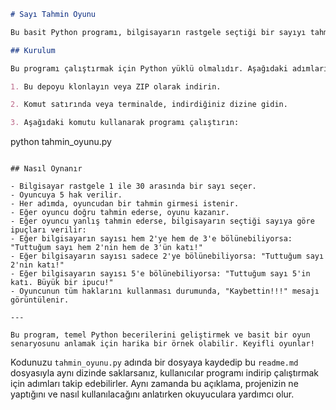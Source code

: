 ```markdown
# Sayı Tahmin Oyunu

Bu basit Python programı, bilgisayarın rastgele seçtiği bir sayıyı tahmin etmeye çalıştığınız bir oyunu simgeler.

## Kurulum

Bu programı çalıştırmak için Python yüklü olmalıdır. Aşağıdaki adımları izleyerek programı çalıştırabilirsiniz:

1. Bu depoyu klonlayın veya ZIP olarak indirin.

2. Komut satırında veya terminalde, indirdiğiniz dizine gidin.

3. Aşağıdaki komutu kullanarak programı çalıştırın:

   ```
   python tahmin_oyunu.py
   ```

## Nasıl Oynanır

- Bilgisayar rastgele 1 ile 30 arasında bir sayı seçer.
- Oyuncuya 5 hak verilir.
- Her adımda, oyuncudan bir tahmin girmesi istenir.
- Eğer oyuncu doğru tahmin ederse, oyunu kazanır.
- Eğer oyuncu yanlış tahmin ederse, bilgisayarın seçtiği sayıya göre ipuçları verilir:
  - Eğer bilgisayarın sayısı hem 2'ye hem de 3'e bölünebiliyorsa: "Tuttuğum sayı hem 2'nin hem de 3'ün katı!"
  - Eğer bilgisayarın sayısı sadece 2'ye bölünebiliyorsa: "Tuttuğum sayı 2'nin katı!"
  - Eğer bilgisayarın sayısı 5'e bölünebiliyorsa: "Tuttuğum sayı 5'in katı. Büyük bir ipucu!"
- Oyuncunun tüm haklarını kullanması durumunda, "Kaybettin!!!" mesajı görüntülenir.

---

Bu program, temel Python becerilerini geliştirmek ve basit bir oyun senaryosunu anlamak için harika bir örnek olabilir. Keyifli oyunlar!
```

Kodunuzu `tahmin_oyunu.py` adında bir dosyaya kaydedip bu `readme.md` dosyasıyla aynı dizinde saklarsanız, kullanıcılar programı indirip çalıştırmak için adımları takip edebilirler. Aynı zamanda bu açıklama, projenizin ne yaptığını ve nasıl kullanılacağını anlatırken okuyuculara yardımcı olur.